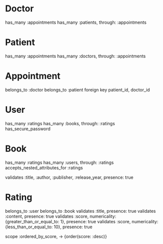# Doctor
has_many :appointments
has_many :patients, through: :appointments

# Patient
has_many :appointments
has_many :doctors, through: :appointments

# Appointment
belongs_to :doctor
belongs_to :patient
foreign key patient_id, doctor_id


# User
has_many :ratings
has_many :books, through: :ratings
has_secure_password

# Book
has_many :ratings
has_many :users, through: :ratings
accepts_nested_attributes_for :ratings

validates :title, :author, :publisher, :release_year, presence: true

# Rating
belongs_to :user
belongs_to :book
validates :title, presence: true
validates :content, presence: true
validates :score, numericality: {greater_than_or_equal_to: 1}, presence: true
validates :score, numericality: {less_than_or_equal_to: 10}, presence: true

scope :ordered_by_score, -> {order(score: :desc)}